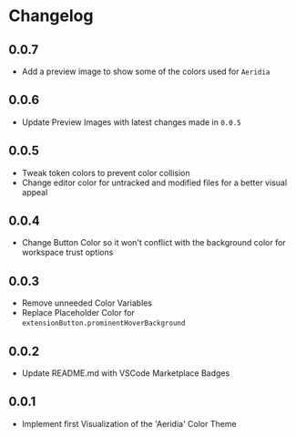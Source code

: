 # Changelog

## 0.0.7

- Add a preview image to show some of the colors used for `Aeridia`

## 0.0.6

- Update Preview Images with latest changes made in `0.0.5`

## 0.0.5

- Tweak token colors to prevent color collision
- Change editor color for untracked and modified files for a better visual appeal

## 0.0.4

- Change Button Color so it won't conflict with the background color for workspace trust options

## 0.0.3

- Remove unneeded Color Variables
- Replace Placeholder Color for `extensionButton.prominentHoverBackground`

## 0.0.2

- Update README.md with VSCode Marketplace Badges

## 0.0.1

- Implement first Visualization of the 'Aeridia' Color Theme

